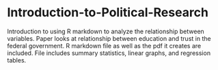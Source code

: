 # Introduction-to-Political-Research
Introduction to using R markdown to analyze the relationship between variables.
Paper looks at relationship between education and trust in the federal government. R markdown file as well as the pdf it creates are included. File includes summary statistics, linear graphs, and regression tables.
